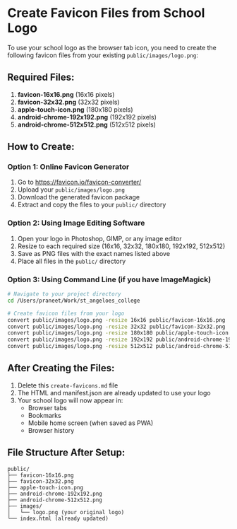 # Create Favicon Files from School Logo

To use your school logo as the browser tab icon, you need to create the following favicon files from your existing `public/images/logo.png`:

## Required Files:

1. **favicon-16x16.png** (16x16 pixels)
2. **favicon-32x32.png** (32x32 pixels) 
3. **apple-touch-icon.png** (180x180 pixels)
4. **android-chrome-192x192.png** (192x192 pixels)
5. **android-chrome-512x512.png** (512x512 pixels)

## How to Create:

### Option 1: Online Favicon Generator
1. Go to https://favicon.io/favicon-converter/
2. Upload your `public/images/logo.png`
3. Download the generated favicon package
4. Extract and copy the files to your `public/` directory

### Option 2: Using Image Editing Software
1. Open your logo in Photoshop, GIMP, or any image editor
2. Resize to each required size (16x16, 32x32, 180x180, 192x192, 512x512)
3. Save as PNG files with the exact names listed above
4. Place all files in the `public/` directory

### Option 3: Using Command Line (if you have ImageMagick)
```bash
# Navigate to your project directory
cd /Users/praneet/Work/st_angeloes_college

# Create favicon files from your logo
convert public/images/logo.png -resize 16x16 public/favicon-16x16.png
convert public/images/logo.png -resize 32x32 public/favicon-32x32.png
convert public/images/logo.png -resize 180x180 public/apple-touch-icon.png
convert public/images/logo.png -resize 192x192 public/android-chrome-192x192.png
convert public/images/logo.png -resize 512x512 public/android-chrome-512x512.png
```

## After Creating the Files:

1. Delete this `create-favicons.md` file
2. The HTML and manifest.json are already updated to use your logo
3. Your school logo will now appear in:
   - Browser tabs
   - Bookmarks
   - Mobile home screen (when saved as PWA)
   - Browser history

## File Structure After Setup:
```
public/
├── favicon-16x16.png
├── favicon-32x32.png
├── apple-touch-icon.png
├── android-chrome-192x192.png
├── android-chrome-512x512.png
├── images/
│   └── logo.png (your original logo)
└── index.html (already updated)
```
